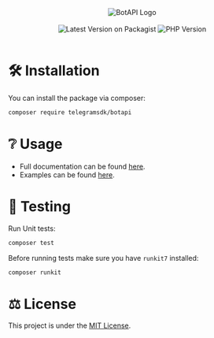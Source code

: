<div style="text-align: center;">
    <img title="BotAPI Logo" alt="BotAPI Logo" src="https://github.com/TelegramSDK/BotAPI/assets/115643607/7f3b38f3-6a2f-4f7d-a4fe-3c1b28594b50">

</div>
<br>
<div style="text-align: center;">
    <img title="Latest Version on Packagist" alt="Latest Version on Packagist" src="https://img.shields.io/packagist/v/telegramsdk/botapi.svg?label=composer&logo=composer">
    <img title="PHP Version" alt="PHP Version" src="https://img.shields.io/packagist/dependency-v/telegramsdk/botapi/php?logo=php">
</div>
<br>


# 🛠 Installation
You can install the package via composer:

```bash
composer require telegramsdk/botapi
```

# ❔ Usage
* Full documentation can be found [here](https://botapi.racca.me).
* Examples can be found [here](https://botapi.racca.me/docs/category/examples).

# 📝 Testing
Run Unit tests:
```bash
composer test
```
Before running tests make sure you have `runkit7` installed:
```bash
composer runkit
```


# ⚖️ License
This project is under the [MIT License](https://github.com/TelegramSDK/BotAPI/blob/main/LICENSE).
